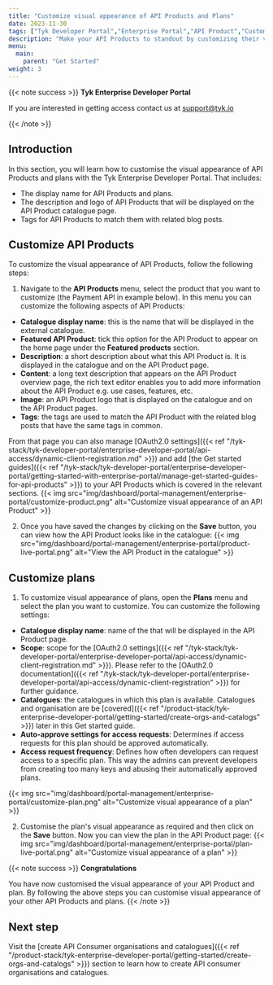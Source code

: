 ```yaml
---
title: "Customize visual appearance of API Products and Plans"
date: 2023-11-30
tags: ["Tyk Developer Portal","Enterprise Portal","API Product","Customization"]
description: "Make your API Products to standout by customizing their visual appearance"
menu:
  main:
    parent: "Get Started"
weight: 3
---
```


{{< note success >}}
**Tyk Enterprise Developer Portal**

If you are interested in getting access contact us at [support@tyk.io](<mailto:support@tyk.io?subject=Tyk Enterprise Portal Beta>)

{{< /note >}}

## Introduction

In this section, you will learn how to customise the visual appearance of API Products and plans with the Tyk Enterprise Developer Portal. That includes:
- The display name for API Products and plans.
- The description and logo of API Products that will be displayed on the API Product catalogue page.
- Tags for API Products to match them with related blog posts.

## Customize API Products
To customize the visual appearance of API Products, follow the following steps:
1. Navigate to the **API Products** menu, select the product that you want to customize (the Payment API in example below). In this menu you can customize the following aspects of API Products:
- **Catalogue display name**: this is the name that will be displayed in the external catalogue.
- **Featured API Product**: tick this option for the API Product to appear on the home page under the **Featured products** section.
- **Description**: a short description about what this API Product is. It is displayed in the catalogue and on the API Product page.
- **Content**: a long text description that appears on the API Product overview page, the rich text editor enables you to add more information about the API Product e.g. use cases, features, etc.
- **Image**: an API Product logo that is displayed on the catalogue and on the API Product pages.
- **Tags**: the tags are used to match the API Product with the related blog posts that have the same tags in common.
 
From that page you can also manage [OAuth2.0 settings]({{< ref "/tyk-stack/tyk-developer-portal/enterprise-developer-portal/api-access/dynamic-client-registration.md" >}}) and add [the Get started guides]({{< ref "/tyk-stack/tyk-developer-portal/enterprise-developer-portal/getting-started-with-enterprise-portal/manage-get-started-guides-for-api-products" >}}) to your API Products which is covered in the relevant sections.
{{< img src="img/dashboard/portal-management/enterprise-portal/customize-product.png" alt="Customize visual appearance of an API Product" >}}

2. Once you have saved the changes by clicking on the **Save** button, you can view how the API Product looks like in the catalogue:
{{< img src="img/dashboard/portal-management/enterprise-portal/product-live-portal.png" alt="View the API Product in the catalogue" >}}

## Customize plans
1. To customize visual appearance of plans, open the **Plans** menu and select the plan you want to customize. You can customize the following settings:
- **Catalogue display name**: name of the that will be displayed in the API Product page.
- **Scope**: scope for the [OAuth2.0 settings]({{< ref "/tyk-stack/tyk-developer-portal/enterprise-developer-portal/api-access/dynamic-client-registration.md" >}}). Please refer to the [OAuth2.0 documentation]({{< ref "/tyk-stack/tyk-developer-portal/enterprise-developer-portal/api-access/dynamic-client-registration" >}}) for further guidance.
- **Catalogues**: the catalogues in which this plan is available. Catalogues and organisation are be [covered]({{< ref "/product-stack/tyk-enterprise-developer-portal/getting-started/create-orgs-and-catalogs" >}}) later in this Get started guide.
- **Auto-approve settings for access requests**: Determines if access requests for this plan should be approved automatically.
- **Access request frequency**: Defines how often developers can request access to a specific plan. This way the admins can prevent developers from creating too many keys and abusing their automatically approved plans.

{{< img src="img/dashboard/portal-management/enterprise-portal/customize-plan.png" alt="Customize visual appearance of a plan" >}}

2. Customise the plan's visual appearance as required and then click on the **Save** button. Now you can view the plan in the API Product page: 
{{< img src="img/dashboard/portal-management/enterprise-portal/plan-live-portal.png" alt="Customize visual appearance of a plan" >}}

{{< note success >}}
**Congratulations**

You have now customised the visual appearance of your API Product and plan. By following the above steps you can customise visual appearance of your other API Products and plans. 
{{< /note >}}

## Next step

Visit the [create API Consumer organisations and catalogues]({{< ref "/product-stack/tyk-enterprise-developer-portal/getting-started/create-orgs-and-catalogs" >}}) section to learn how to create API consumer organisations and catalogues.